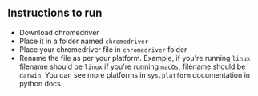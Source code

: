 ## Instructions to run

- Download chromedriver
- Place it in a folder named `chromedriver`
- Place your chromedriver file in `chromedriver` folder
- Rename the file as per your platform. Example, if you're running `linux` filename should be `linux` if you're running `macOs`, filename should be `darwin`. You can see more platforms in `sys.platform` documentation in python docs.
